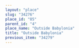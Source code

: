 ```yaml
---
layout: "place"
slug: "34276"
place_id: "85"
parent_id: "4"
place_name: "Outside Babylonia"
title: "Outside Babylonia"
previous_item: "34279"
---
```

